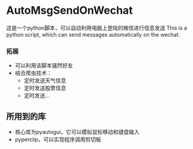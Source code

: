 # AutoMsgSendOnWechat
这是一个python脚本，可以自动利用电脑上登陆的微信进行信息发送
This is a python script, which can send messages automatically on the wechat.

### 拓展
- 可以利用该脚本骚然好友
- 结合爬虫技术：
  - 定时发送天气信息
  - 定时发送股票信息
  - 定时发送...

## 所用到的库
- 核心库为pyautogui，它可以模拟鼠标移动和键盘输入
- pyperclip，可以实现程序调用剪切板


